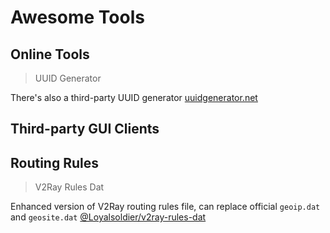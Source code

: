 # Awesome Tools

## Online Tools

> UUID Generator

<Uuid />

There's also a third-party UUID generator [uuidgenerator.net](https://www.uuidgenerator.net)

## Third-party GUI Clients

<Tool
    url="https://github.com/2dust/v2rayN"
    name="V2rayN"
    :platforms="['win']"
    description="[Actively Updated] V2RayN is a Windows client based on V2Ray, Singbox, and other cores."
/>

<Tool
    url="https://github.com/Qv2ray/Qv2ray"
    name="Qv2ray"
    :platforms="['linux','win','mac']"
    description="[Discontinued] Cross-platform V2Ray client supporting Linux, Windows, macOS. Can support SSR / Trojan / Trojan-Go / NaiveProxy and other protocols through plugin system"
/>

<Tool
    url="https://github.com/MatsuriDayo/nekoray"
    name="nekoray"
    :platforms="['linux','win','mac']"
    description="[Disocntinued] Supports SOCKS (4/4a/5), HTTP(S), Shadowsocks, VMess, VLESS, Trojan, TUIC, NaïveProxy (Custom Core), Hysteria2 (Custom Core or sing-box), Custom Outbound, Custom Config, Custom Core, v2ray Core"
/>

<Tool
    url="https://github.com/v2rayA/v2rayA"
    name="v2rayA"
    :platforms="['linux','win','mac']"
    description="[Actively Updated] Web GUI based cross-platform V2Ray client, supports global transparent proxy on Linux and system proxy on other platforms."
/>

<Tool
    url="https://github.com/yanue/V2rayU/tree/master"
    name="v2rayU"
    :platforms="['mac']"
    description="[Disocntinued] v2ray client for MacOS platform supporting vmess, vless, ss, ssr protocols, socks5 protocol, and xlts"
/>

<Tool
    url="https://github.com/dyhkwong/Exclave"
    name="Exclave (SagerNet Fork)"
    :platforms="['android']"
    description="[Actively Updated] A proxy client derived from SagerNet, powered by a hard fork of v2ray-core."
/>

<Tool
    url="https://github.com/netchx/netch"
    name="netch"
    :platforms="['win']"
    description="[Slow Updates] A client focusing on simplicity, Windows only, supports Socks5, Shadowsocks, ShadowsocksR, WireGuard, Trojan, VMess, VLESS protocols."
/>

<Tool
    url="https://github.com/SagerNet/SagerNet"
    name="SagerNet Official"
    :platforms="['android']"
    description="[Disocntinued] Sagernet is an Android proxy client containing v2ray-core and can support multiple proxy protocols like Brook, Hysteria, Naiveproxy, Mieru through plugins."
/>

## Routing Rules

> V2Ray Rules Dat

Enhanced version of V2Ray routing rules file, can replace official `geoip.dat` and `geosite.dat` [@Loyalsoldier/v2ray-rules-dat](https://github.com/Loyalsoldier/v2ray-rules-dat)

